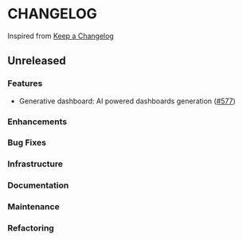 # CHANGELOG

Inspired from [Keep a Changelog](https://keepachangelog.com/en/1.0.0/)

## Unreleased

### Features

- Generative dashboard: AI powered dashboards generation ([#577](https://github.com/opensearch-project/dashboards-assistant/pull/577))

### Enhancements

### Bug Fixes

### Infrastructure

### Documentation

### Maintenance

### Refactoring
